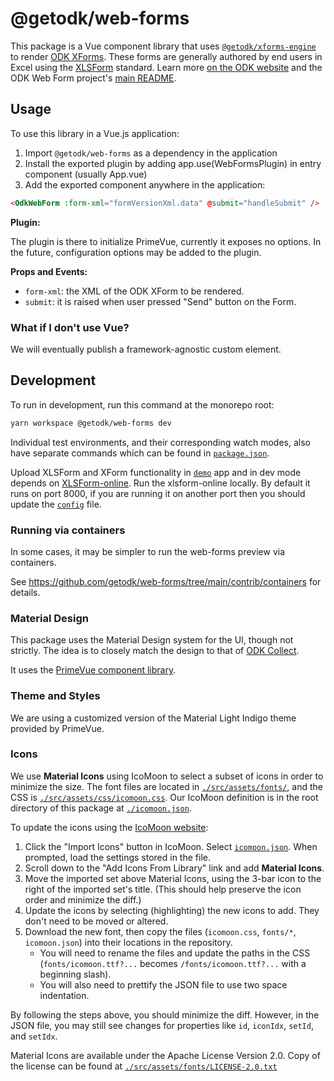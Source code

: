 # @getodk/web-forms

This package is a Vue component library that uses [`@getodk/xforms-engine`](../xforms-engine/) to render [ODK XForms](https://getodk.github.io/xforms-spec/). These forms are generally authored by end users in Excel using the [XLSForm](https://docs.getodk.org/xlsform/) standard. Learn more [on the ODK website](https://getodk.org/) and the ODK Web Form project's [main README](https://github.com/getodk/web-forms).

## Usage

To use this library in a Vue.js application:

1. Import `@getodk/web-forms` as a dependency in the application
2. Install the exported plugin by adding app.use(WebFormsPlugin) in entry component (usually App.vue)
3. Add the exported component anywhere in the application:

```html
<OdkWebForm :form-xml="formVersionXml.data" @submit="handleSubmit" />
```

**Plugin:**

The plugin is there to initialize PrimeVue, currently it exposes no options. In the future, configuration options may be added to the plugin.

**Props and Events:**

- `form-xml`: the XML of the ODK XForm to be rendered.
- `submit`: it is raised when user pressed "Send" button on the Form.

### What if I don't use Vue?

We will eventually publish a framework-agnostic custom element.

## Development

To run in development, run this command at the monorepo root:

```sh
yarn workspace @getodk/web-forms dev
```

Individual test environments, and their corresponding watch modes, also have separate commands which can be found in [`package.json`](./package.json).

Upload XLSForm and XForm functionality in [`demo`](./src/demo/) app and in dev mode depends on [XLSForm-online](https://github.com/getodk/xlsform-online). Run the xlsform-online locally. By default it runs on port 8000, if you are running it on another port then you should update the [`config`](./src/demo/config.json) file.

### Running via containers

In some cases, it may be simpler to run the web-forms preview via containers.

See https://github.com/getodk/web-forms/tree/main/contrib/containers for details.

### Material Design

This package uses the Material Design system for the UI, though not strictly. The idea is to closely match the design to that of [ODK Collect](https://docs.getodk.org/collect-intro/).

It uses the [PrimeVue component library](https://primevue.org/).

### Theme and Styles

We are using a customized version of the Material Light Indigo theme provided by PrimeVue.

### Icons

We use **Material Icons** using IcoMoon to select a subset of icons in order to minimize the size. The font files are located in [`./src/assets/fonts/`](./src/assets/fonts/), and the CSS is [`./src/assets/css/icomoon.css`](/src/assets/css/icomoon.css). Our IcoMoon definition is in the root directory of this package at [`./icomoon.json`](./icomoon.json).

To update the icons using the [IcoMoon website](https://icomoon.io/app/):

1. Click the "Import Icons" button in IcoMoon. Select [`icomoon.json`](/icomoon.json). When prompted, load the settings stored in the file.
2. Scroll down to the "Add Icons From Library" link and add **Material Icons**.
3. Move the imported set above Material Icons, using the 3-bar icon to the right of the imported set's title. (This should help preserve the icon order and minimize the diff.)
4. Update the icons by selecting (highlighting) the new icons to add. They don't need to be moved or altered.
5. Download the new font, then copy the files (`icomoon.css`, `fonts/*`, `icomoon.json`) into their locations in the repository.
   - You will need to rename the files and update the paths in the CSS (`fonts/icomoon.ttf?...` becomes `/fonts/icomoon.ttf?...` with a beginning slash).
   - You will also need to prettify the JSON file to use two space indentation.

By following the steps above, you should minimize the diff. However, in the JSON file, you may still see changes for properties like `id`, `iconIdx`, `setId`, and `setIdx`.

Material Icons are available under the Apache License Version 2.0. Copy of the license can be found at [`./src/assets/fonts/LICENSE-2.0.txt`](./src/assets/fonts/LICENSE-2.0.txt)
